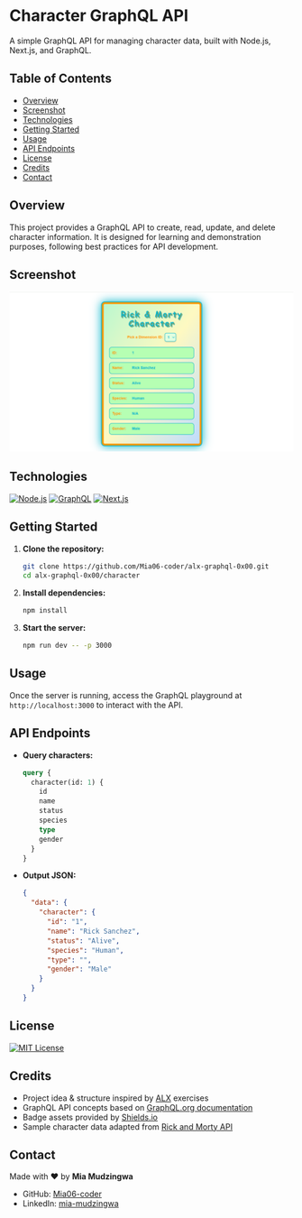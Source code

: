 # Character GraphQL API

A simple GraphQL API for managing character data, built with Node.js, Next.js, and GraphQL.

## Table of Contents

- [Overview](#overview)
- [Screenshot](#screenshot)
- [Technologies](#technologies)
- [Getting Started](#getting-started)
- [Usage](#usage)
- [API Endpoints](#api-endpoints)
- [License](#license)
- [Credits](#credits)
- [Contact](#contact)

## Overview

This project provides a GraphQL API to create, read, update, and delete character information. It is designed for learning and demonstration purposes, following best practices for API development.

## Screenshot

![Landing Page](./public/images/landing.png)

## Technologies

[![Node.js](https://img.shields.io/badge/Node.js-339933?logo=node.js&logoColor=white&style=for-the-badge)](https://nodejs.org/)
[![GraphQL](https://img.shields.io/badge/GraphQL-E10098?logo=graphql&logoColor=white&style=for-the-badge)](https://graphql.org/)
[![Next.js](https://img.shields.io/badge/Next.js-000000?logo=next.js&logoColor=white&style=for-the-badge)](https://nextjs.org/)

## Getting Started

1. **Clone the repository:**
   ```bash
   git clone https://github.com/Mia06-coder/alx-graphql-0x00.git
   cd alx-graphql-0x00/character
   ```
2. **Install dependencies:**
   ```bash
   npm install
   ```
3. **Start the server:**
   ```bash
   npm run dev -- -p 3000
   ```

## Usage

Once the server is running, access the GraphQL playground at `http://localhost:3000` to interact with the API.

## API Endpoints

- **Query characters:**

  ```graphql
  query {
    character(id: 1) {
      id
      name
      status
      species
      type
      gender
    }
  }
  ```

- **Output JSON:**
  ```json
  {
    "data": {
      "character": {
        "id": "1",
        "name": "Rick Sanchez",
        "status": "Alive",
        "species": "Human",
        "type": "",
        "gender": "Male"
      }
    }
  }
  ```

## License

[![MIT License](https://img.shields.io/badge/License-MIT-yellow.svg?style=for-the-badge)](https://opensource.org/licenses/MIT)

## Credits

- Project idea & structure inspired by [ALX](https://www.alxafrica.com/) exercises
- GraphQL API concepts based on [GraphQL.org documentation](https://graphql.org/learn/)
- Badge assets provided by [Shields.io](https://shields.io/)
- Sample character data adapted from [Rick and Morty API](https://rickandmortyapi.com/graphql)

## Contact

Made with ❤️ by **Mia Mudzingwa**

- GitHub: [Mia06-coder](https://github.com/Mia06-coder)
- LinkedIn: [mia-mudzingwa](https://www.linkedin.com/in/mia-mudzingwa)
